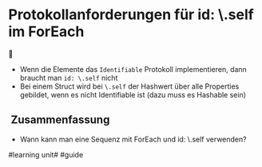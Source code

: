 # Protokollanforderungen für id: \\.self im ForEach
👤

- Wenn die Elemente das `Identifiable` Protokoll implementieren, dann braucht man `id: \.self` nicht
- Bei einem Struct wird bei `\.self` der Hashwert über alle Properties gebildet, wenn es nicht Identifiable ist (dazu muss es Hashable sein)

##  Zusammenfassung
- Wann kann man eine Sequenz mit ForEach und id: \\.self verwenden?

#learning unit# #guide